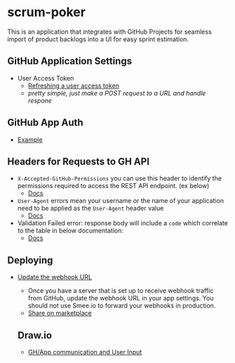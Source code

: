 # scrum-poker
This is an application that integrates with GitHub Projects for seamless import of product backlogs into a UI for easy sprint estimation.


## GitHub Application Settings
- User Access Token
  - [Refreshing a user access token](https://docs.github.com/en/apps/creating-github-apps/authenticating-with-a-github-app/refreshing-user-access-tokens#refreshing-a-user-access-token-with-a-refresh-token)
  - _pretty simple, just make a POST request to a URL and handle respone_

## GitHub App Auth
- [Example](https://github.com/octokit/octokit.js?tab=readme-ov-file#authentication)

## Headers for Requests to GH API
- `X-Accepted-GitHub-Permissions` you can use this header to identify the permissions required to access the REST API endpoint. (ex below)
  - [Docs](https://docs.github.com/en/rest/using-the-rest-api/troubleshooting-the-rest-api?apiVersion=2022-11-28#resource-not-accessible)
- `User-Agent` errors mean your username or the name of your application need to be applied as the `User-Agent` header value
  - [Docs](https://docs.github.com/en/rest/using-the-rest-api/troubleshooting-the-rest-api?apiVersion=2022-11-28#user-agent-required)
- Validation Failed error: response body will include a `code` which correlate to the table in below documentation:
  - [Docs](https://docs.github.com/en/rest/using-the-rest-api/troubleshooting-the-rest-api?apiVersion=2022-11-28#validation-failed)

## Deploying
- [Update the webhook URL](https://docs.github.com/en/apps/creating-github-apps/writing-code-for-a-github-app/building-a-github-app-that-responds-to-webhook-events#update-the-webhook-url)
  - Once you have a server that is set up to receive webhook traffic from GitHub, update the webhook URL in your app settings. You should not use Smee.io to forward your webhooks in production.
  - [Share on marketplace](https://docs.github.com/en/apps/creating-github-apps/writing-code-for-a-github-app/building-a-github-app-that-responds-to-webhook-events#share-your-app)

  ## Draw.io
  - [GH/App communication and User Input](https://app.diagrams.net/?libs=general;flowchart#Hcolinwilliams91%2Fscrum-poker%2Fmain%2Fgh-integrations-chart.drawio.html)